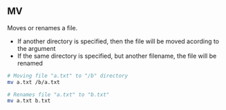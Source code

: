 ## MV

Moves or renames a file.

- If another directory is specified, then the file will be moved acording to the argument
- If the same directory is specified, but another filename, the file will be renamed

```sh
# Moving file "a.txt" to "/b" directory
mv a.txt /b/a.txt
```

```sh
# Renames file "a.txt" to "b.txt"
mv a.txt b.txt
```